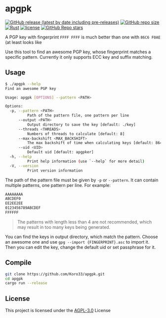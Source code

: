 # apgpk

[![GitHub release (latest by date including pre-releases)](https://img.shields.io/github/v/release/Koro33/apgpk?include_prereleases)](https://github.com/Koro33/apgpk/releases) [![GitHub repo size](https://img.shields.io/github/repo-size/Koro33/apgpk)](https://github.com/Koro33/apgpk/archive/main.zip) [![Rust](https://img.shields.io/badge/Rust-nightly-brightgreen)](https://www.rust-lang.org/) [![license](https://img.shields.io/github/license/Koro33/apgpk)](https://github.com/Koro33/apgpk/blob/main/LICENSE) [![GitHub Repo stars](https://img.shields.io/github/stars/Koro33/apgpk?style=social)](https://github.com/Koro33/apgpk)

A PGP key with fingerprint `FFFF FFFF` is much better than one with `86C6 F0AE` (at least looks like

Use this tool to find an awesome PGP key, whose fingerprint matches a specific pattern. Currently it only supports ECC key and suffix matching.

## Usage

```sh
$ ./apgpk --help
Find an awesome PGP key

Usage: apgpk [OPTIONS] --pattern <PATH>

Options:
  -p, --pattern <PATH>
          Path of the pattern file, one pattern per line
      --output <PATH>
          Output directory to save the key [default: ./key]
      --threads <THREADS>
          Numbers of threads to calculate [default: 8]
      --max-backshift <MAX_BACKSHIFT>
          The max backshift of time when calculating keys [default: 86400]
      --uid <UID>
          Default uid [default: apgpker]
  -h, --help
          Print help information (use `--help` for more detail)
  -V, --version
          Print version information
```

The path of the pattern file must be given by `-p` or `--pattern`. It can contain multiple patterns, one pattern per line. For example:

```txt
AAAAAAAA
ABCDEF0
EE2EE2EE
0123456789ABCDEF
FFFFFF
```

> The patterns with length less than 4 are not recommended, which may result in too many keys being generated.

You can find the keys in output directory, which match the pattern. Choose an awesome one and use `gpg --import {FINGERPRINT}.asc` to import it. Then you can edit the key, change the default uid or set passphrase for it.

## Compile

```sh
git clone https://github.com/Koro33/apgpk.git
cd apgpk
cargo run --release
```

## License

This project is licensed under the [AGPL-3.0](https://github.com/Koro33/apgpk/blob/main/LICENSE) License

